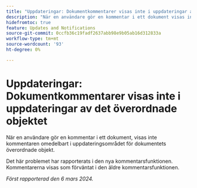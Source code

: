 ```yaml
---
title: "Uppdateringar: Dokumentkommentarer visas inte i uppdateringar av det överordnade objektet"
description: "När en användare gör en kommentar i ett dokument visas inte kommentaren direkt i uppdateringsområdet för dokumentets överordnade objekt."
hidefromtoc: true
feature: Updates and Notifications
source-git-commit: 0ccfb36c19fadf2637abb98e9b05ab16d312833a
workflow-type: tm+mt
source-wordcount: '93'
ht-degree: 0%

---
```



# Uppdateringar: Dokumentkommentarer visas inte i uppdateringar av det överordnade objektet

<!--WF, WFP-->

När en användare gör en kommentar i ett dokument, visas inte kommentaren omedelbart i uppdateringsområdet för dokumentets överordnade objekt.

Det här problemet har rapporterats i den nya kommentarsfunktionen. Kommentarerna visas som förväntat i den äldre kommentarsfunktionen.

_Först rapporterad den 6 mars 2024._
